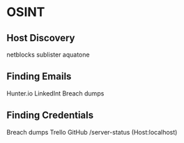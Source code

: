 # OSINT

## Host Discovery
netblocks
sublister
aquatone

## Finding Emails
Hunter.io
LinkedInt
Breach dumps

## Finding Credentials
Breach dumps
Trello
GitHub
/server-status (Host:localhost)

